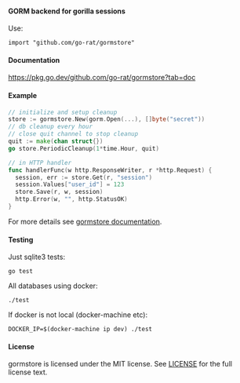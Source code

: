 #### GORM backend for gorilla sessions

Use:
```
import "github.com/go-rat/gormstore"
```

#### Documentation

https://pkg.go.dev/github.com/go-rat/gormstore?tab=doc

#### Example

```go
// initialize and setup cleanup
store := gormstore.New(gorm.Open(...), []byte("secret"))
// db cleanup every hour
// close quit channel to stop cleanup
quit := make(chan struct{})
go store.PeriodicCleanup(1*time.Hour, quit)
```

```go
// in HTTP handler
func handlerFunc(w http.ResponseWriter, r *http.Request) {
  session, err := store.Get(r, "session")
  session.Values["user_id"] = 123
  store.Save(r, w, session)
  http.Error(w, "", http.StatusOK)
}
```

For more details see [gormstore documentation](https://pkg.go.dev/github.com/go-rat/gormstore?tab=doc).

#### Testing

Just sqlite3 tests:

    go test

All databases using docker:

    ./test

If docker is not local (docker-machine etc):

    DOCKER_IP=$(docker-machine ip dev) ./test

#### License

gormstore is licensed under the MIT license. See [LICENSE](LICENSE) for the full license text.